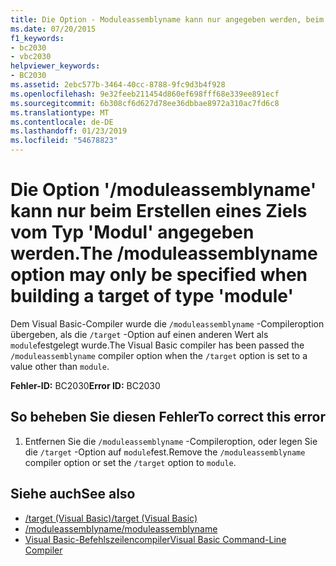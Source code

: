 ```yaml
---
title: Die Option - Moduleassemblyname kann nur angegeben werden, beim Erstellen eines Ziels vom Typ 'Modul'
ms.date: 07/20/2015
f1_keywords:
- bc2030
- vbc2030
helpviewer_keywords:
- BC2030
ms.assetid: 2ebc577b-3464-40cc-8788-9fc9d3b4f928
ms.openlocfilehash: 9e32feeb211454d860ef698fff68e339ee891ecf
ms.sourcegitcommit: 6b308cf6d627d78ee36dbbae8972a310ac7fd6c8
ms.translationtype: MT
ms.contentlocale: de-DE
ms.lasthandoff: 01/23/2019
ms.locfileid: "54678823"
---
```

# <a name="the-moduleassemblyname-option-may-only-be-specified-when-building-a-target-of-type-module"></a><span data-ttu-id="fc46b-102">Die Option '/moduleassemblyname' kann nur beim Erstellen eines Ziels vom Typ 'Modul' angegeben werden.</span><span class="sxs-lookup"><span data-stu-id="fc46b-102">The /moduleassemblyname option may only be specified when building a target of type 'module'</span></span>
<span data-ttu-id="fc46b-103">Dem Visual Basic-Compiler wurde die `/moduleassemblyname` -Compileroption übergeben, als die `/target` -Option auf einen anderen Wert als `module`festgelegt wurde.</span><span class="sxs-lookup"><span data-stu-id="fc46b-103">The Visual Basic compiler has been passed the `/moduleassemblyname` compiler option when the `/target` option is set to a value other than `module`.</span></span>  
  
 <span data-ttu-id="fc46b-104">**Fehler-ID:** BC2030</span><span class="sxs-lookup"><span data-stu-id="fc46b-104">**Error ID:** BC2030</span></span>  
  
## <a name="to-correct-this-error"></a><span data-ttu-id="fc46b-105">So beheben Sie diesen Fehler</span><span class="sxs-lookup"><span data-stu-id="fc46b-105">To correct this error</span></span>  
  
1.  <span data-ttu-id="fc46b-106">Entfernen Sie die `/moduleassemblyname` -Compileroption, oder legen Sie die `/target` -Option auf `module`fest.</span><span class="sxs-lookup"><span data-stu-id="fc46b-106">Remove the `/moduleassemblyname` compiler option or set the `/target` option to `module`.</span></span>  
  
## <a name="see-also"></a><span data-ttu-id="fc46b-107">Siehe auch</span><span class="sxs-lookup"><span data-stu-id="fc46b-107">See also</span></span>
- [<span data-ttu-id="fc46b-108">/target (Visual Basic)</span><span class="sxs-lookup"><span data-stu-id="fc46b-108">/target (Visual Basic)</span></span>](../../visual-basic/reference/command-line-compiler/target.md)
- [<span data-ttu-id="fc46b-109">/moduleassemblyname</span><span class="sxs-lookup"><span data-stu-id="fc46b-109">/moduleassemblyname</span></span>](../../visual-basic/reference/command-line-compiler/moduleassemblyname.md)
- [<span data-ttu-id="fc46b-110">Visual Basic-Befehlszeilencompiler</span><span class="sxs-lookup"><span data-stu-id="fc46b-110">Visual Basic Command-Line Compiler</span></span>](../../visual-basic/reference/command-line-compiler/index.md)
